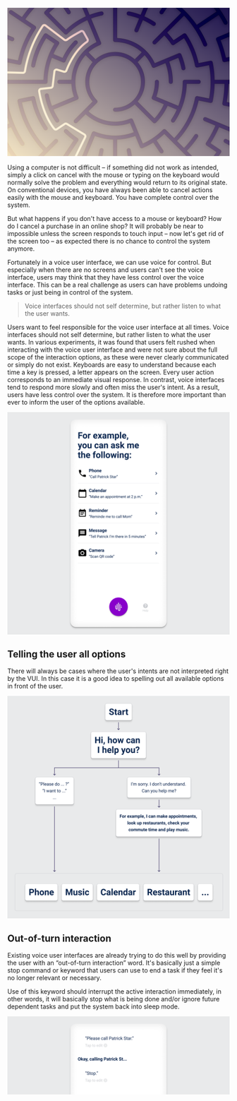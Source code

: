 ![Freedom of user control.](/.gitbook/assets/freedom-of-user-control.png)

Using a computer is not difficult – if something did not work as intended, simply a click on cancel with the mouse or typing on the keyboard would normally solve the problem and everything would return to its original state. On conventional devices, you have always been able to cancel actions easily with the mouse and keyboard. You have complete control over the system.

But what happens if you don't have access to a mouse or keyboard? How do I cancel a purchase in an online shop? It will probably be near to impossible unless the screen responds to touch input – now let's get rid of the screen too – as expected there is no chance to control the system anymore.

Fortunately in a voice user interface, we can use voice for control. But especially when there are no screens and users can't see the voice interface, users may think that they have less control over the voice interface. This can be a real challenge as users can have problems undoing tasks or just being in control of the system.

> Voice interfaces should not self determine, but rather listen to what the user wants.

Users want to feel responsible for the voice user interface at all times. Voice interfaces should not self determine, but rather listen to what the user wants. In various experiments, it was found that users felt rushed when interacting with the voice user interface and were not sure about the full scope of the interaction options, as these were never clearly communicated or simply do not exist. Keyboards are easy to understand because each time a key is pressed, a letter appears on the screen. Every user action corresponds to an immediate visual response. In contrast, voice interfaces tend to respond more slowly and often miss the user's intent. As a result, users have less control over the system. It is therefore more important than ever to inform the user of the options available.

![Interface with examples of possible commands.](/.gitbook/assets/user-freedom-examples.png)

## Telling the user all options

There will always be cases where the user's intents are not interpreted right by the VUI. In this case it is a good idea to spelling out all available options in front of the user.

![Simple abstract of how to handle user inputs.](/.gitbook/assets/telling-the-user-all-options.png)

## Out-of-turn interaction

Existing voice user interfaces are already trying to do this well by providing the user with an “out-of-turn interaction” word. It's basically just a simple stop command or keyword that users can use to end a task if they feel it's no longer relevant or necessary.

Use of this keyword should interrupt the active interaction immediately, in other words, it will basically stop what is being done and/or ignore future dependent tasks and put the system back into sleep mode.

![Using a easy to rememberable word to stop all actions.](/.gitbook/assets/out-of-turn-command.png)
